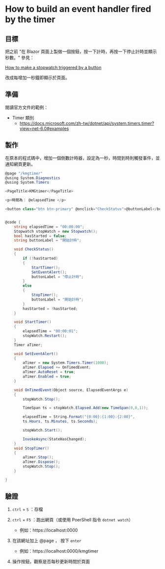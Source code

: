 # How to build an event handler fired by the timer


## 目標


把之前 "在 Blazor 頁面上製做一個按鈕，按一下計時，再按一下停止計時並顯示秒數。" 參見：

[How to make a stopwatch triggered by a button](https://github.com/LPenny-github/CellPhoneAppNotepad/blob/main/Blazor/A-stopwatch-triggered-by-a-button.md#how-to-make-a-stopwatch-triggered-by-a-button)

改成每增加一秒鐘即顯示於頁面。


## 準備


閱讀官方文件的範例：
 
* Timer 類別
  * https://docs.microsoft.com/zh-tw/dotnet/api/system.timers.timer?view=net-6.0#examples


## 製作


在原本的程式碼中，增加一個倒數計時器，設定為一秒，時間到時則觸發事件，並通知網頁更新。


```csharp
@page "/kmgtimer"
@using System.Diagnostics
@using System.Timers

<PageTitle>KMGtimer</PageTitle>

<p>時間為： @elapsedTime </p>

<button class="btn btn-primary" @onclick="CheckStatus">@buttonLabel</button>


@code {
    string elapsedTime = "00:00:00";
    Stopwatch stopWatch = new Stopwatch();
    bool hasStarted = false;
    string buttonLabel = "開始計時";

    void CheckStatus()
    {
        if (!hasStarted)
        {
            StartTimer();
            SetEventAlert();
            buttonLabel = "停止計時";
        }
        else
        {
            StopTimer();
            buttonLabel = "開始計時";
        }
        hasStarted = !hasStarted;
    }

    void StartTimer()
    {
        elapsedTime = "00:00:01";
        stopWatch.Restart();
    }
    Timer aTimer;

    void SetEventAlert()
    {
        aTimer = new System.Timers.Timer(1000); 
        aTimer.Elapsed += OnTimedEvent;
        aTimer.AutoReset = true;
        aTimer.Enabled = true;
    }

    void OnTimedEvent(Object source, ElapsedEventArgs e)
    {
        stopWatch.Stop();

        TimeSpan ts = stopWatch.Elapsed.Add(new TimeSpan(0,0,1));

        elapsedTime = String.Format("{0:00}:{1:00}:{2:00}",
        ts.Hours, ts.Minutes, ts.Seconds);

        stopWatch.Start();

        InvokeAsync(StateHasChanged);
    }
    void StopTimer()
    {
        aTimer.Stop();
        aTimer.Dispose();
        stopWatch.Stop();        
    }

}
```


## 驗證


1. `ctrl` + `S` ：存檔

1. `ctrl` + `F5` ：跑出網頁（或使用 PoerShell 指令 `dotnet watch`）
   * 例如：https://localhost:0000

1. 在該網址加上 @page ， 按下 `enter`
   * 例如：https://localhost:0000/kmgtimer

1. 操作按鈕，觀察是否每秒更新時間於頁面
